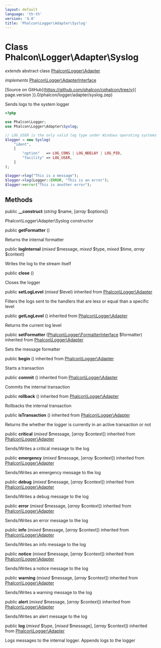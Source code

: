 ```yaml
---
layout: default
language: 'th-th'
version: '4.0'
title: 'Phalcon\Logger\Adapter\Syslog'
---
```


# Class **Phalcon\Logger\Adapter\Syslog**

*extends* abstract class [Phalcon\Logger\Adapter](Phalcon_Logger_Adapter)

*implements* [Phalcon\Logger\AdapterInterface](Phalcon_Logger_AdapterInterface)

[Source on GitHub](https://github.com/phalcon/cphalcon/tree/v{{ page.version }}.0/phalcon/logger/adapter/syslog.zep)

Sends logs to the system logger

```php
<?php

use Phalcon\Logger;
use Phalcon\Logger\Adapter\Syslog;

// LOG_USER is the only valid log type under Windows operating systems
$logger = new Syslog(
    "ident",
    [
        "option"   => LOG_CONS | LOG_NDELAY | LOG_PID,
        "facility" => LOG_USER,
    ]
);

$logger->log("This is a message");
$logger->log(Logger::ERROR, "This is an error");
$logger->error("This is another error");

```

## Methods

public **__construct** (*string* $name, [*array* $options])

Phalcon\Logger\Adapter\Syslog constructor

public **getFormatter** ()

Returns the internal formatter

public **logInternal** (*mixed* $message, *mixed* $type, *mixed* $time, *array* $context)

Writes the log to the stream itself

public **close** ()

Closes the logger

public **setLogLevel** (*mixed* $level) inherited from [Phalcon\Logger\Adapter](Phalcon_Logger_Adapter)

Filters the logs sent to the handlers that are less or equal than a specific level

public **getLogLevel** () inherited from [Phalcon\Logger\Adapter](Phalcon_Logger_Adapter)

Returns the current log level

public **setFormatter** ([Phalcon\Logger\FormatterInterface](Phalcon_Logger_FormatterInterface) $formatter) inherited from [Phalcon\Logger\Adapter](Phalcon_Logger_Adapter)

Sets the message formatter

public **begin** () inherited from [Phalcon\Logger\Adapter](Phalcon_Logger_Adapter)

Starts a transaction

public **commit** () inherited from [Phalcon\Logger\Adapter](Phalcon_Logger_Adapter)

Commits the internal transaction

public **rollback** () inherited from [Phalcon\Logger\Adapter](Phalcon_Logger_Adapter)

Rollbacks the internal transaction

public **isTransaction** () inherited from [Phalcon\Logger\Adapter](Phalcon_Logger_Adapter)

Returns the whether the logger is currently in an active transaction or not

public **critical** (*mixed* $message, [*array* $context]) inherited from [Phalcon\Logger\Adapter](Phalcon_Logger_Adapter)

Sends/Writes a critical message to the log

public **emergency** (*mixed* $message, [*array* $context]) inherited from [Phalcon\Logger\Adapter](Phalcon_Logger_Adapter)

Sends/Writes an emergency message to the log

public **debug** (*mixed* $message, [*array* $context]) inherited from [Phalcon\Logger\Adapter](Phalcon_Logger_Adapter)

Sends/Writes a debug message to the log

public **error** (*mixed* $message, [*array* $context]) inherited from [Phalcon\Logger\Adapter](Phalcon_Logger_Adapter)

Sends/Writes an error message to the log

public **info** (*mixed* $message, [*array* $context]) inherited from [Phalcon\Logger\Adapter](Phalcon_Logger_Adapter)

Sends/Writes an info message to the log

public **notice** (*mixed* $message, [*array* $context]) inherited from [Phalcon\Logger\Adapter](Phalcon_Logger_Adapter)

Sends/Writes a notice message to the log

public **warning** (*mixed* $message, [*array* $context]) inherited from [Phalcon\Logger\Adapter](Phalcon_Logger_Adapter)

Sends/Writes a warning message to the log

public **alert** (*mixed* $message, [*array* $context]) inherited from [Phalcon\Logger\Adapter](Phalcon_Logger_Adapter)

Sends/Writes an alert message to the log

public **log** (*mixed* $type, [*mixed* $message], [*array* $context]) inherited from [Phalcon\Logger\Adapter](Phalcon_Logger_Adapter)

Logs messages to the internal logger. Appends logs to the logger